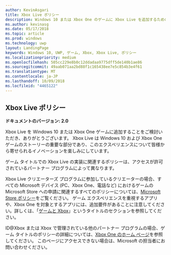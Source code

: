 ```yaml
---
author: KevinAsgari
title: Xbox Live ポリシー
description: Windows 10 または Xbox One のゲームに Xbox Live を追加するためのポリシーについて説明します。
ms.author: kevinasg
ms.date: 05/17/2018
ms.topic: article
ms.prod: windows
ms.technology: uwp
layout: LandingPage
keywords: Windows 10, UWP, ゲーム, Xbox, Xbox Live, ポリシー
ms.localizationpriority: medium
ms.openlocfilehash: 505cc229e8b0c12ddadaa9775dff5de140b1ae86
ms.sourcegitcommit: 49aab071aa2bd88f1c165438ee7e5c854b3e4f61
ms.translationtype: MT
ms.contentlocale: ja-JP
ms.lasthandoff: 10/09/2018
ms.locfileid: "4465122"
---
```

## <a name="xbox-live-policies"></a>Xbox Live ポリシー

**ドキュメントのバージョン: 2.0**

Xbox Live を Windows 10 または Xbox One ゲームに追加することをご検討いただき、ありがとうございます。 Xbox Live は Windows 10 および Xbox One ゲームのストーリーの重要な部分であり、このエクスペリエンスについて皆様から寄せられるイノベーションを楽しみにしています。

ゲーム タイトルでの Xbox Live の実装に関連するポリシーは、アクセスが許可されているパートナー プログラムによって異なります。

Xbox Live クリエーターズ プログラムに参加しているクリエーターの場合、すべての Microsoft デバイス (PC、Xbox One、電話など) におけるゲームの Microsoft Store への申請に関連するすべてのポリシーについては、[Microsoft Store ポリシー](https://docs.microsoft.com/en-us/legal/windows/agreements/store-policies)をご覧ください。 ゲーム エクスペリエンスを重視するアプリや、Xbox One を対象とするアプリには、追加要件があることに注意してください。詳しくは、「[ゲームと Xbox](https://docs.microsoft.com/en-us/legal/windows/agreements/store-policies#1013-gaming-and-xbox)」というタイトルのセクションを参照してください。

ID@Xbox または Xbox で管理されている他のパートナー プログラムの場合、ゲーム タイトルのポリシーの詳細については、[Xbox One のホーム ページ](https://developer.microsoft.com/en-us/games/xbox/partner)を参照してください。 このページにアクセスできない場合は、Microsoft の担当者にお問い合わせください。
